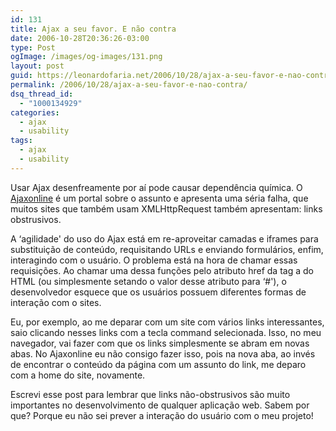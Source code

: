 ```yaml
---
id: 131
title: Ajax a seu favor. E não contra
date: 2006-10-28T20:36:26-03:00
type: Post
ogImage: /images/og-images/131.png
layout: post
guid: https://leonardofaria.net/2006/10/28/ajax-a-seu-favor-e-nao-contra/
permalink: /2006/10/28/ajax-a-seu-favor-e-nao-contra/
dsq_thread_id:
  - "1000134929"
categories:
  - ajax
  - usability
tags:
  - ajax
  - usability
---
```

Usar Ajax desenfreamente por aí pode causar dependência química. O [Ajaxonline](http://www.ajaxonline.com.br) é um portal sobre o assunto e apresenta uma séria falha, que muitos sites que também usam XMLHttpRequest também apresentam: links obstrusivos.

A &#8216;agilidade' do uso do Ajax está em re-aproveitar camadas e iframes para substituição de conteúdo, requisitando URLs e enviando formulários, enfim, interagindo com o usuário. O problema está na hora de chamar essas requisições. Ao chamar uma dessa funções pelo atributo href da tag a do HTML (ou simplesmente setando o valor desse atributo para &#8216;#'), o desenvolvedor esquece que os usuários possuem diferentes formas de interação com o sites. 

Eu, por exemplo, ao me deparar com um site com vários links interessantes, saio clicando nesses links com a tecla command selecionada. Isso, no meu navegador, vai fazer com que os links simplesmente se abram em novas abas. No Ajaxonline eu não consigo fazer isso, pois na nova aba, ao invés de encontrar o conteúdo da página com um assunto do link, me deparo com a home do site, novamente.

Escrevi esse post para lembrar que links não-obstrusivos são muito importantes no desenvolvimento de qualquer aplicação web. Sabem por que? Porque eu não sei prever a interação do usuário com o meu projeto!
